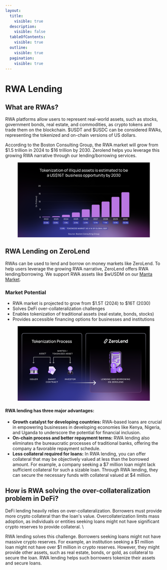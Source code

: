```yaml
---
layout:
  title:
    visible: true
  description:
    visible: false
  tableOfContents:
    visible: true
  outline:
    visible: true
  pagination:
    visible: true
---
```


# RWA Lending

## What are RWAs?

RWA platforms allow users to represent real-world assets, such as stocks, government bonds, real estate, and commodities, as crypto tokens and trade them on the blockchain. $USDT and $USDC can be considered RWAs, representing the tokenized and on-chain versions of US dollars.

According to the Boston Consulting Group, the RWA market will grow from $1.5 trillion in 2024 to $16 trillion by 2030. Zerolend helps you leverage this growing RWA narrative through our lending/borrowing services.&#x20;

<figure><img src="../../.gitbook/assets/ZL Doc - Tokenization of illiquid assets.png" alt=""><figcaption></figcaption></figure>

## RWA Lending on ZeroLend&#x20;

RWAs can be used to lend and borrow on money markets like ZeroLend. To help users leverage the growing RWA narrative, ZeroLend offers RWA lending/borrowing. We support RWA assets like $wUSDM on our [Manta Market](https://app.zerolend.xyz/?marketName=proto_manta_v3).&#x20;

### Market Potential

* RWA market is projected to grow from $1.5T (2024) to $16T (2030)
* Solves DeFi over-collateralization challenges
* Enables tokenization of traditional assets (real estate, bonds, stocks)
* Provides accessible financing options for businesses and institutions

<figure><img src="../../.gitbook/assets/ZL Doc - Tokenization process.png" alt=""><figcaption></figcaption></figure>



#### RWA lending has three major advantages:

* **Growth catalyst for developing countries:** RWA-based loans are crucial in empowering businesses in developing economies like Kenya, Nigeria, and Uganda to underscore the potential for financial inclusion.&#x20;
* **On-chain process and better repayment terms:** RWA lending also eliminates the bureaucratic processes of traditional banks, offering the company a favorable repayment schedule.&#x20;
* **Less collateral required for loans:** In RWA lending, you can offer collateral that may be objectively valued at less than the borrowed amount. For example, a company seeking a $7 million loan might lack sufficient collateral for such a sizable loan. Through RWA lending, they can secure the necessary funds with collateral valued at $4 million.&#x20;

## How is RWA solving the over-collateralization problem in DeFi?  &#x20;

DeFi lending heavily relies on over-collateralization. Borrowers must provide more crypto collateral than the loan's value. Overcollaterization limits mass adoption, as individuals or entities seeking loans might not have significant crypto reserves to provide collateral. \


RWA lending solves this challenge. Borrowers seeking loans might not have massive crypto reserves. For example, an institution seeking a $1 million loan might not have over $1 million in crypto reserves. However, they might provide other assets, such as real estate, bonds, or gold, as collateral to secure the loan. RWA lending helps such borrowers tokenize their assets and secure loans.&#x20;
